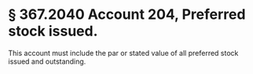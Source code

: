 # § 367.2040   Account 204, Preferred stock issued.

This account must include the par or stated value of all preferred stock issued and outstanding.




